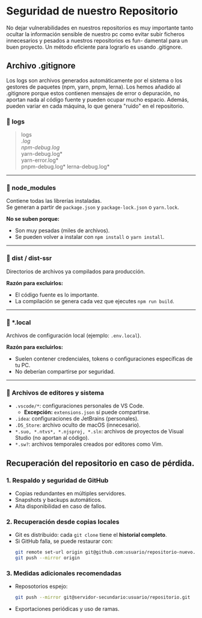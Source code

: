 # Seguridad de nuestro Repositorio
No dejar vulnerabilidades en nuestros repositorios es muy importante tanto ocultar la información sensible de nuestro pc como evitar subir ficheros innecesarios y pesados a nuestros repositorios es fun-
damental para un buen proyecto. Un método eficiente para lograrlo es usando .gitignore.

## Archivo .gitignore
Los logs son archivos generados automáticamente por el sistema o los gestores de paquetes (npm, yarn, pnpm, lerna). Los hemos añadido al .gitignore porque estos contienen mensajes de error o depuración,
no aportan nada al código fuente y pueden ocupar mucho espacio. Además, pueden variar en cada máquina, lo que genera "ruido" en el repositorio.

### 📂 logs

>logs  
*.log  
npm-debug.log*  
yarn-debug.log*  
yarn-error.log*  
pnpm-debug.log*
lerna-debug.log*

---

### 📂 node_modules
Contiene todas las librerías instaladas.  
Se generan a partir de `package.json` y `package-lock.json` o `yarn.lock`.  

**No se suben porque:**
- Son muy pesadas (miles de archivos).
- Se pueden volver a instalar con `npm install` o `yarn install`.

---

### 📂 dist / dist-ssr
Directorios de archivos ya compilados para producción.  

**Razón para excluirlos:**
- El código fuente es lo importante.
- La compilación se genera cada vez que ejecutes `npm run build`.

---

### 📄 *.local
Archivos de configuración local (ejemplo: `.env.local`).  

**Razón para excluirlos:**
- Suelen contener credenciales, tokens o configuraciones específicas de tu PC.
- No deberían compartirse por seguridad.

---

### 📝 Archivos de editores y sistema

- `.vscode/*`: configuraciones personales de VS Code.  
  - **Excepción:** `extensions.json` sí puede compartirse.  
- `.idea`: configuraciones de JetBrains (personales).  
- `.DS_Store`: archivo oculto de macOS (innecesario).  
- `*.suo, *.ntvs*, *.njsproj, *.sln`: archivos de proyectos de Visual Studio (no aportan al código).  
- `*.sw?`: archivos temporales creados por editores como Vim. 


## Recuperación del repositorio en caso de pérdida.

### 1. Respaldo y seguridad de GitHub
- Copias redundantes en múltiples servidores.
- Snapshots y backups automáticos.
- Alta disponibilidad en caso de fallos.

### 2. Recuperación desde copias locales
- Git es distribuido: cada `git clone` tiene el **historial completo**.
- Si GitHub falla, se puede restaurar con:
  ```bash
  git remote set-url origin git@github.com:usuario/repositorio-nuevo.git
  git push --mirror origin

### 3. Medidas adicionales recomendadas
- Reposotorios espejo:
  ```bash
  git push --mirror git@servidor-secundario:usuario/repositorio.git

- Exportaciones periódicas y uso de ramas.

